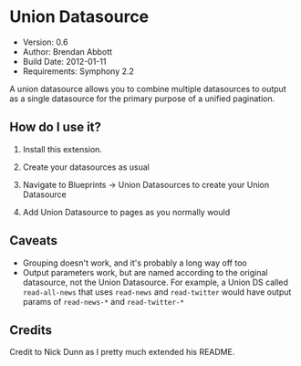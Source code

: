 # Union Datasource

* Version: 0.6
* Author: Brendan Abbott
* Build Date: 2012-01-11
* Requirements: Symphony 2.2

A union datasource allows you to combine multiple datasources to output as a single datasource for the primary purpose of a unified pagination.

## How do I use it?

1. Install this extension.

2. Create your datasources as usual

3. Navigate to Blueprints -> Union Datasources to create your Union Datasource

4. Add Union Datasource to pages as you normally would

## Caveats

* Grouping doesn't work, and it's probably a long way off too
* Output parameters work, but are named according to the original datasource,
not the Union Datasource. For example, a Union DS called `read-all-news` that
uses `read-news` and `read-twitter` would have output params of `read-news-*`
and `read-twitter-*`

## Credits

Credit to Nick Dunn as I pretty much extended his README.